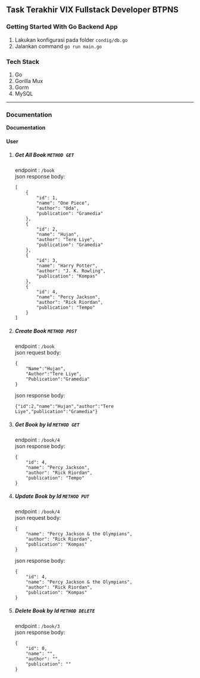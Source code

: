 ## Task Terakhir VIX Fullstack Developer BTPNS

### Getting Started With Go Backend App
1. Lakukan konfigurasi pada folder ```condig/db.go```
2. Jalankan command ```go run main.go```

### Tech Stack
1. Go
2. Gorilla Mux
3. Gorm
4. MySQL

<hr>

### Documentation
**Documentation**

#### User
1. ##### Get All Book ```METHOD GET```
    endpoint : ```/book```    
    json response body: 
    ```
    [
        {
            "id": 1,
            "name": "One Piece",
            "author": "Oda",
            "publication": "Gramedia"
        },
        {
            "id": 2,
            "name": "Hujan",
            "author": "Tere Liye",
            "publication": "Gramedia"
        },
        {
            "id": 3,
            "name": "Harry Potter",
            "author": "J. K. Rowling",
            "publication": "Kompas"
        },
        {
            "id": 4,
            "name": "Percy Jackson",
            "author": "Rick Riordan",
            "publication": "Tempo"
        }
    ]
    ```

2. ##### Create Book ```METHOD POST```
    endpoint : ```/book```    
    json request body: 
    ```
    {
        "Name":"Hujan",
        "Author":"Tere Liye",
        "Publication":"Gramedia"
    }
    ```
    json response body: 
    ```
    {"id":2,"name":"Hujan","author":"Tere Liye","publication":"Gramedia"}
    ```

3. ##### Get Book by Id ```METHOD GET```
    endpoint : ```/book/4```    
    json response body:
    ``` 
    {
        "id": 4,
        "name": "Percy Jackson",
        "author": "Rick Riordan",
        "publication": "Tempo"
    }
    ```
4. ##### Update Book by Id ```METHOD PUT```
    endpoint : ```/book/4```    
    json request body:
    ``` 
    {
        "name": "Percy Jackson & the Olympians",
        "author": "Rick Riordan",
        "publication": "Kompas"
    }
    ```
    json response body:
    ```
    {
        "id": 4,
        "name": "Percy Jackson & the Olympians",
        "author": "Rick Riordan",
        "publication": "Kompas"
    }
    ```
5. ##### Delete Book by Id ```METHOD DELETE```
    endpoint : ```/book/3```    
    json response body:
    ``` 
    {
        "id": 0,
        "name": "",
        "author": "",
        "publication": ""
    }
    ```
